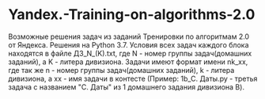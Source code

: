 # Yandex.-Training-on-algorithms-2.0
Возможные решения задач из заданий Тренировки по алгоритмам 2.0 от Яндекса. 
Решения на Python 3.7. Условия всех задач каждого блока находятся в файле ДЗ_N_(K).txt, где N - номер группы задач(домашних заданий), а K - литера дивизиона. Задачи имеют формат имени nk_xx, где так же n - номер группы задач(домашних заданий), k - литера дивизиона, а xx - имя задачи в контесте (Пример: 1b_C. Даты.py - третья задача с названием "C. Даты" из 1 домашнего задания дивизиона B).
